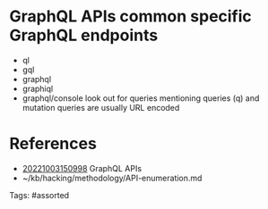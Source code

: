 # GraphQL APIs common specific GraphQL endpoints
- ql
- gql
- graphql
- graphiql
- graphql/console
look out for queries mentioning queries (q) and mutation
queries are usually URL encoded

# References
- [20221003150998](/zet/20221003150998/) GraphQL APIs
- ~/kb/hacking/methodology/API-enumeration.md

Tags:
    #assorted


